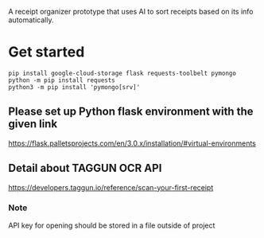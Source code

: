 A receipt organizer prototype that uses AI to sort receipts based on its info automatically.

# Get started
`pip install google-cloud-storage flask requests-toolbelt pymongo`
<br>
`python -m pip install requests`  
`python3 -m pip install 'pymongo[srv]'`

## Please set up Python flask environment with the given link
https://flask.palletsprojects.com/en/3.0.x/installation/#virtual-environments

## Detail about TAGGUN OCR API
https://developers.taggun.io/reference/scan-your-first-receipt

### Note
API key for opening should be stored in a file outside of project

